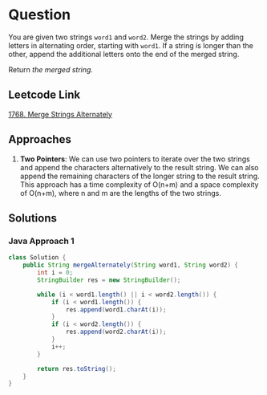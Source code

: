 # Question

You are given two strings `word1` and `word2`. Merge the strings by adding letters in alternating order, starting with `word1`. If a string is longer than the other, append the additional letters onto the end of the merged string.

Return _the merged string._

## Leetcode Link

[1768. Merge Strings Alternately](https://leetcode.com/problems/merge-strings-alternately/)

## Approaches

1. **Two Pointers**: We can use two pointers to iterate over the two strings and append the characters alternatively to the result string. We can also append the remaining characters of the longer string to the result string. This approach has a time complexity of O(n+m) and a space complexity of O(n+m), where n and m are the lengths of the two strings.

## Solutions

### Java Approach 1

```java
class Solution {
    public String mergeAlternately(String word1, String word2) {
        int i = 0;
        StringBuilder res = new StringBuilder();

        while (i < word1.length() || i < word2.length()) {
            if (i < word1.length()) {
                res.append(word1.charAt(i));
            }
            if (i < word2.length()) {
                res.append(word2.charAt(i));
            }
            i++;
        }

        return res.toString();
    }
}
```
